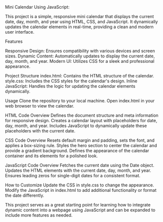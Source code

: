 Mini Calendar Using JavaScript:

This project is a simple, responsive mini calendar that displays the current date, day, month, and year using HTML, CSS, and JavaScript. It dynamically updates the calendar elements in real-time, providing a clean and modern user interface.

Features

Responsive Design: Ensures compatibility with various devices and screen sizes.
Dynamic Content: Automatically updates to display the current date, day, month, and year.
Modern UI: Utilizes CSS for a sleek and professional appearance.

Project Structure
index.html: Contains the HTML structure of the calendar.
style.css: Includes the CSS styles for the calendar's design.
Inline JavaScript: Handles the logic for updating the calendar elements dynamically.

Usage
Clone the repository to your local machine.
Open index.html in your web browser to view the calendar.

HTML Code Overview
Defines the document structure and meta information for responsive design.
Creates a calendar layout with placeholders for date, day, month, and year.
Includes JavaScript to dynamically update these placeholders with the current date.

CSS Code Overview
Resets default margin and padding, sets the font, and applies a box-sizing rule.
Styles the hero section to center the calendar and provide a gradient background.
Defines the appearance of the calendar container and its elements for a polished look.

JavaScript Code Overview
Fetches the current date using the Date object.
Updates the HTML elements with the current date, day, month, and year.
Ensures leading zeros for single-digit dates for a consistent format.

How to Customize
Update the CSS in style.css to change the appearance.
Modify the JavaScript in index.html to add additional functionality or format the date differently.

This project serves as a great starting point for learning how to integrate dynamic content into a webpage using JavaScript and can be expanded to include more features as needed.
